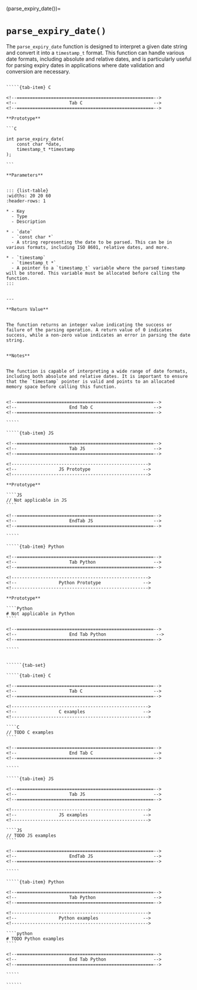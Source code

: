 <!-- ============================================================== -->
(parse_expiry_date())=
# `parse_expiry_date()`
<!-- ============================================================== -->


The `parse_expiry_date` function is designed to interpret a given date string and convert it into a `timestamp_t` format. This function can handle various date formats, including absolute and relative dates, and is particularly useful for parsing expiry dates in applications where date validation and conversion are necessary.


<!------------------------------------------------------------>
<!--                    Prototypes                          -->
<!------------------------------------------------------------>

``````{tab-set}

`````{tab-item} C

<!--====================================================-->
<!--                    Tab C                           -->
<!--====================================================-->

**Prototype**

```C

int parse_expiry_date(
    const char *date,
    timestamp_t *timestamp
);

```

**Parameters**


::: {list-table}
:widths: 20 20 60
:header-rows: 1

* - Key
  - Type
  - Description

* - `date`
  - `const char *`
  - A string representing the date to be parsed. This can be in various formats, including ISO 8601, relative dates, and more.

* - `timestamp`
  - `timestamp_t *`
  - A pointer to a `timestamp_t` variable where the parsed timestamp will be stored. This variable must be allocated before calling the function.
:::


---

**Return Value**


The function returns an integer value indicating the success or failure of the parsing operation. A return value of 0 indicates success, while a non-zero value indicates an error in parsing the date string.


**Notes**


The function is capable of interpreting a wide range of date formats, including both absolute and relative dates. It is important to ensure that the `timestamp` pointer is valid and points to an allocated memory space before calling this function.


<!--====================================================-->
<!--                    End Tab C                       -->
<!--====================================================-->

`````

`````{tab-item} JS

<!--====================================================-->
<!--                    Tab JS                          -->
<!--====================================================-->

<!---------------------------------------------------->
<!--                JS Prototype                    -->
<!---------------------------------------------------->

**Prototype**

````JS
// Not applicable in JS
````

<!--====================================================-->
<!--                    EndTab JS                       -->
<!--====================================================-->

`````

`````{tab-item} Python

<!--====================================================-->
<!--                    Tab Python                      -->
<!--====================================================-->

<!---------------------------------------------------->
<!--                Python Prototype                -->
<!---------------------------------------------------->

**Prototype**

````Python
# Not applicable in Python
````

<!--====================================================-->
<!--                    End Tab Python                   -->
<!--====================================================-->

`````

``````

<!------------------------------------------------------------>
<!--                    Examples                            -->
<!------------------------------------------------------------>

```````{dropdown} Examples

``````{tab-set}

`````{tab-item} C

<!--====================================================-->
<!--                    Tab C                           -->
<!--====================================================-->

<!---------------------------------------------------->
<!--                C examples                      -->
<!---------------------------------------------------->

````C
// TODO C examples
````

<!--====================================================-->
<!--                    End Tab C                       -->
<!--====================================================-->

`````

`````{tab-item} JS

<!--====================================================-->
<!--                    Tab JS                          -->
<!--====================================================-->

<!---------------------------------------------------->
<!--                JS examples                     -->
<!---------------------------------------------------->

````JS
// TODO JS examples
````

<!--====================================================-->
<!--                    EndTab JS                       -->
<!--====================================================-->

`````

`````{tab-item} Python

<!--====================================================-->
<!--                    Tab Python                      -->
<!--====================================================-->

<!---------------------------------------------------->
<!--                Python examples                 -->
<!---------------------------------------------------->

````python
# TODO Python examples
````

<!--====================================================-->
<!--                    End Tab Python                  -->
<!--====================================================-->

`````

``````

```````

